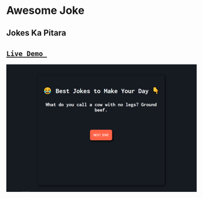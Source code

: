 # Awesome Joke

## Jokes Ka Pitara

## [`Live Demo `](https://satyamkumar420.github.io/Best-Joke/)

[![Best Joke Image ](https://github.com/satyamkumar420/Best-Joke/blob/main/Best-Joke-Image.png)](https://satyamkumar420.github.io/Best-Joke/)
